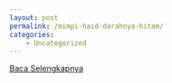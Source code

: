 ```yaml
---
layout: post
permalink: /mimpi-haid-darahnya-hitam/
categories:
    - Uncategorized
---
```


[Baca Selengkapnya](/02)
